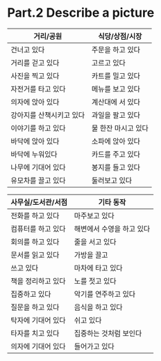 Part.2 Describe a picture
=====

| 거리/공원 | 식당/상점/시장 
| ---- | --- 
| 건너고 있다 | 주문을 하고 있다 | 전화를 하고 있다 | 마주보고 있다
| 거리를 걷고 있다 | 고르고 있다 | 컴퓨터를 하고 있다 | 해변에서 수영을 하고 있다
| 사진을 찍고 있다 | 카트를 밀고 있다 | 회의를 하고 있다 | 줄을 서고 있다
| 자전거를 타고 있다 | 메뉴를 보고 있다 | 문서를 읽고 있다 | 가방을 끌고
| 의자에 앉아 있다 | 계산대에 서 있다 | 쓰고 있다 | 마차에 타고 있다
| 강아지를 산책시키고 있다 | 과일을 팔고 있다 | 책을 정리하고 있다 | 노를 젓고 있다
| 이야기를 하고 있다 | 물 한잔 마시고 있다 | 집중하고 있다 | 악기를 연주하고 있다
| 바닥에 앉아 있다 | 소파에 앉아 있다 | 질문을 하고 있다 | 음식을 하고 있다
| 바닥에 누워있다 | 카드를 주고 있다 | 탁자에 기대어 있다 | 쉬고 있다
| 나무에 기대어 있다 | 봉지를 들고 있다 | 타자를 치고 있다 | 집중하는 것처럼 보인다
| 유모차를 끌고 있다 | 둘러보고 있다 | 의자에 기대어 있다 | 들어가고 있다

| 사무실/도서관/서점 | 기타 동작
| --- | ---
| 전화를 하고 있다 | 마주보고 있다
| 컴퓨터를 하고 있다 | 해변에서 수영을 하고 있다
| 회의를 하고 있다 | 줄을 서고 있다
| 문서를 읽고 있다 | 가방을 끌고
| 쓰고 있다 | 마차에 타고 있다
| 책을 정리하고 있다 | 노를 젓고 있다
| 집중하고 있다 | 악기를 연주하고 있다
| 질문을 하고 있다 | 음식을 하고 있다
| 탁자에 기대어 있다 | 쉬고 있다
| 타자를 치고 있다 | 집중하는 것처럼 보인다
| 의자에 기대어 있다 | 들어가고 있다
